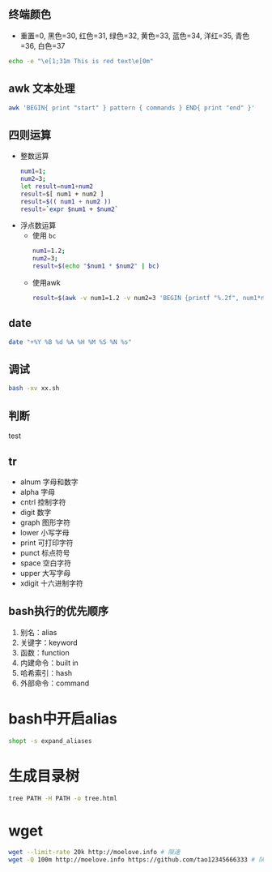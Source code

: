 ## 终端颜色
* 重置=0, 黑色=30, 红色=31, 绿色=32, 黄色=33, 蓝色=34, 洋红=35, 青色=36, 白色=37 
```bash
echo -e "\e[1;31m This is red text\e[0m"
```

## awk 文本处理

```bash
awk 'BEGIN{ print "start" } pattern { commands } END{ print "end" }'
```

## 四则运算

* 整数运算
    ```bash
    num1=1;
    num2=3;
    let result=num1+num2
    result=$[ num1 + num2 ]
    result=$(( num1 + num2 ))
    result=`expr $num1 + $num2`
    ```
* 浮点数运算
    - 使用 `bc`
        ```bash
        num1=1.2;
        num2=3;
        result=$(echo "$num1 * $num2" | bc)
        ```
    - 使用awk
        ```bash
        result=$(awk -v num1=1.2 -v num2=3 'BEGIN {printf "%.2f", num1*num2}')
        ```

## date

```bash
date "+%Y %B %d %A %H %M %S %N %s"
```

## 调试

```bash
bash -xv xx.sh
```

## 判断

test


## tr

* alnum 字母和数字
* alpha 字母
* cntrl 控制字符
* digit 数字
* graph 图形字符
* lower 小写字母
* print 可打印字符
* punct 标点符号
* space 空白字符
* upper 大写字母
* xdigit 十六进制字符


## bash执行的优先顺序

1. 别名：alias
2. 关键字：keyword
3. 函数：function
4. 内建命令：built in
5. 哈希索引：hash
6. 外部命令：command


# bash中开启alias

```bash
shopt -s expand_aliases
```

# 生成目录树

```bash
tree PATH -H PATH -o tree.html
```

# wget

```bash
wget --limit-rate 20k http://moelove.info # 限速
wget -Q 100m http://moelove.info https://github.com/tao12345666333 # 队列
```
